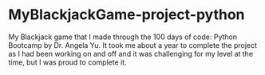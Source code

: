 # MyBlackjackGame-project-python
My Blackjack game that I made through the 100 days of code: Python Bootcamp by Dr. Angela Yu. It took me about a year to complete the project as I had been working on and off and it was challenging for my level at the time, but I was proud to complete it.
